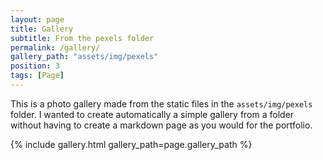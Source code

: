```yaml
---
layout: page
title: Gallery
subtitle: From the pexels folder
permalink: /gallery/
gallery_path: "assets/img/pexels"
position: 3
tags: [Page]
---
```


This is a photo gallery made from the static files in the `assets/img/pexels` folder. 
I wanted to create automatically a simple gallery from a folder without having to create a markdown page as you would for the portfolio.


{% include gallery.html gallery_path=page.gallery_path %}
